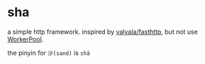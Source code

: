 # sha

a simple http framework. inspired by [valyala/fasthttp](https://github.com/valyala/fasthttp),
but not use [WorkerPool](https://github.com/valyala/fasthttp/blob/master/workerpool.go).

the pinyin for `沙(sand)` is `shā`
